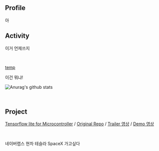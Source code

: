 ## Profile

아
<br>

## Activity
이거 언제쓰지

<br>

[temp](https://github.com/yunho0130/tensorflow-lite)

이건 뭐냐!

![Anurag's github stats](https://github-readme-stats.vercel.app/api?username=ProtossDragoon&title_color=fceecc&text_color=ffffff&show_icons=true&icon_color=cdafcf&bg_color=45,7e6396,5f4b72)

<br>

## Project

[Tensorflow lite for Microcontroller]() / [Original Repo]() / [Trailer 영상]() / [Demo 영상]()

<br>

네이버랩스 현차 테슬라 SpaceX 가고싶다
